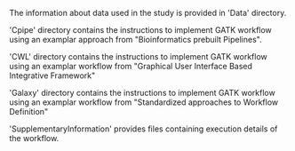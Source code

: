 The information about data used in the study is provided in 'Data' directory.

'Cpipe' directory contains the instructions to implement GATK workflow using an examplar approach from "Bioinformatics prebuilt Pipelines".

'CWL' directory contains the instructions to implement GATK workflow using an examplar workflow from "Graphical User Interface Based Integrative Framework"

'Galaxy' directory contains the instructions to implement GATK workflow using an examplar workflow from "Standardized approaches to Workflow Definition"

'SupplementaryInformation' provides files containing execution details of the workflow.   



